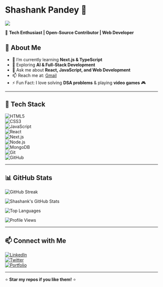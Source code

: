 # Shashank Pandey 👋  
![](https://dcbadge.limes.pink/api/shield/1201129677457215558)  

🚀 **Tech Enthusiast | Open-Source Contributor | Web Developer**  

## 🌟 About Me  
- 🔭 I’m currently learning **Next.js & TypeScript**  
- 🌱 Exploring **AI & Full-Stack Development**  
- 💬 Ask me about **React, JavaScript, and Web Development**  
- 📫 Reach me at: [Gmail](mailto:contact.shashankpandey04@gmail.com)  
- ⚡ Fun Fact: I love solving **DSA problems** & playing **video games** 🎮  

---

## 🚀 Tech Stack  
![HTML5](https://img.shields.io/badge/HTML5-E34F26?style=for-the-badge&logo=html5&logoColor=white)  
![CSS3](https://img.shields.io/badge/CSS3-1572B6?style=for-the-badge&logo=css3&logoColor=white)  
![JavaScript](https://img.shields.io/badge/JavaScript-F7DF1E?style=for-the-badge&logo=javascript&logoColor=black)  
![React](https://img.shields.io/badge/React-61DAFB?style=for-the-badge&logo=react&logoColor=black)  
![Next.js](https://img.shields.io/badge/Next.js-000000?style=for-the-badge&logo=next.js&logoColor=white)  
![Node.js](https://img.shields.io/badge/Node.js-339933?style=for-the-badge&logo=node.js&logoColor=white)  
![MongoDB](https://img.shields.io/badge/MongoDB-4EA94B?style=for-the-badge&logo=mongodb&logoColor=white)  
![Git](https://img.shields.io/badge/Git-F05032?style=for-the-badge&logo=git&logoColor=white)  
![GitHub](https://img.shields.io/badge/GitHub-181717?style=for-the-badge&logo=github&logoColor=white)  

---

## 📊 GitHub Stats  

![GitHub Streak](https://streak-stats.demolab.com/?user=shashankpandey04&theme=tokyonight&hide_border=true&date_format=M%20j%5B%2C%20Y%5D)

![Shashank's GitHub Stats](https://github-readme-stats.vercel.app/api?username=shashankpandey04&show_icons=true&theme=radical)  

![Top Languages](https://github-readme-stats.vercel.app/api/top-langs/?username=shashankpandey04&layout=compact&theme=radical)  

![Profile Views](https://komarev.com/ghpvc/?username=shashankpandey04)  

---

## 📫 Connect with Me  
[![LinkedIn](https://img.shields.io/badge/LinkedIn-0077B5?style=for-the-badge&logo=linkedin&logoColor=white)](https://www.linkedin.com/in/shashankpandey04/)  
[![Twitter](https://img.shields.io/badge/Twitter-1DA1F2?style=for-the-badge&logo=twitter&logoColor=white)](https://x.com/ShashankP04)  
[![Portfolio](https://img.shields.io/badge/Portfolio-%23000000.svg?style=for-the-badge&logo=vercel&logoColor=white)](https://shashankpandey04.github.io)  

---

⭐ **Star my repos if you like them!** ⭐  
